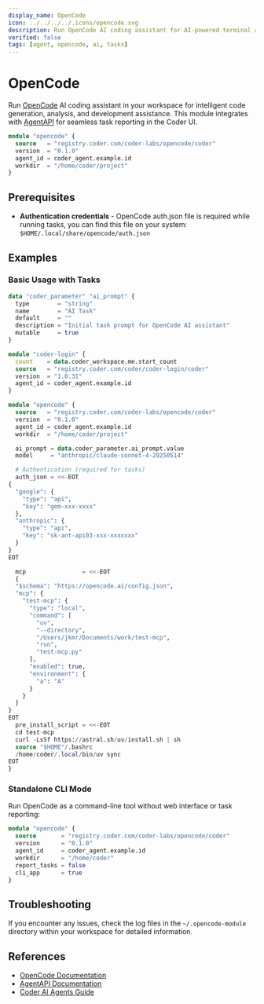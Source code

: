 ```yaml
---
display_name: OpenCode
icon: ../../../../.icons/opencode.svg
description: Run OpenCode AI coding assistant for AI-powered terminal assistance
verified: false
tags: [agent, opencode, ai, tasks]
---
```


# OpenCode

Run [OpenCode](https://opencode.ai) AI coding assistant in your workspace for intelligent code generation, analysis, and development assistance. This module integrates with [AgentAPI](https://github.com/coder/agentapi) for seamless task reporting in the Coder UI.

```tf
module "opencode" {
  source   = "registry.coder.com/coder-labs/opencode/coder"
  version  = "0.1.0"
  agent_id = coder_agent.example.id
  workdir  = "/home/coder/project"
}
```

## Prerequisites

- **Authentication credentials** - OpenCode auth.json file is required while running tasks, you can find this file on your system: `$HOME/.local/share/opencode/auth.json`

## Examples

### Basic Usage with Tasks

```tf
data "coder_parameter" "ai_prompt" {
  type        = "string"
  name        = "AI Task"
  default     = ""
  description = "Initial task prompt for OpenCode AI assistant"
  mutable     = true
}

module "coder-login" {
  count    = data.coder_workspace.me.start_count
  source   = "registry.coder.com/coder/coder-login/coder"
  version  = "1.0.31"
  agent_id = coder_agent.example.id
}

module "opencode" {
  source   = "registry.coder.com/coder-labs/opencode/coder"
  version  = "0.1.0"
  agent_id = coder_agent.example.id
  workdir  = "/home/coder/project"

  ai_prompt = data.coder_parameter.ai_prompt.value
  model     = "anthropic/claude-sonnet-4-20250514"

  # Authentication (required for tasks)
  auth_json = <<-EOT
{
  "google": {
    "type": "api",
    "key": "gem-xxx-xxxx"
  },
  "anthropic": {
    "type": "api",
    "key": "sk-ant-api03-xxx-xxxxxxx"
  }
}
EOT

  mcp                = <<-EOT
  {
  "$schema": "https://opencode.ai/config.json",
  "mcp": {
    "test-mcp": {
      "type": "local",
      "command": [
        "uv",
        "--directory",
        "/Users/jkmr/Documents/work/test-mcp",
        "run",
        "test-mcp.py"
      ],
      "enabled": true,
      "environment": {
        "a": "A"
      }
    }
  }
}
EOT
  pre_install_script = <<-EOT
  cd test-mcp
  curl -LsSf https://astral.sh/uv/install.sh | sh
  source "$HOME"/.bashrc
  /home/coder/.local/bin/uv sync
EOT
}
```

### Standalone CLI Mode

Run OpenCode as a command-line tool without web interface or task reporting:

```tf
module "opencode" {
  source       = "registry.coder.com/coder-labs/opencode/coder"
  version      = "0.1.0"
  agent_id     = coder_agent.example.id
  workdir      = "/home/coder"
  report_tasks = false
  cli_app      = true
}
```

## Troubleshooting

If you encounter any issues, check the log files in the `~/.opencode-module` directory within your workspace for detailed information.

## References

- [OpenCode Documentation](https://opencode.ai/docs)
- [AgentAPI Documentation](https://github.com/coder/agentapi)
- [Coder AI Agents Guide](https://coder.com/docs/tutorials/ai-agents)

